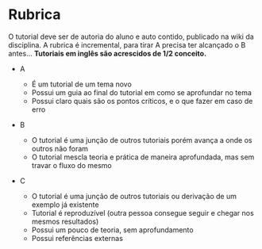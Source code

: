 # Rubrica

O tutorial deve ser de autoria do aluno e auto contido, publicado na wiki da disciplina. A rubrica é incremental, para tirar A precisa ter alcançado o B antes... **Tutoriais em inglês são acrescidos de 1/2 conceito.**

- A 
    - É um tutorial de um tema novo
    - Possui um guia ao final do tutorial em como se aprofundar no tema
    - Possui claro quais são os pontos críticos, e o que fazer em caso de erro

- B
    - O tutorial é uma junção de outros tutoriais porém avança a onde os outros não foram
    - O tutorial mescla teoria e prática de maneira aprofundada, mas sem travar o fluxo do mesmo

- C
    - O tutorial é uma junção de outros tutoriais ou derivação de um exemplo já existente
    - Tutorial é reproduzível (outra pessoa consegue seguir e chegar nos mesmos resultados)
    - Possui um pouco de teoria, sem aprofundamento
    - Possui referências externas
